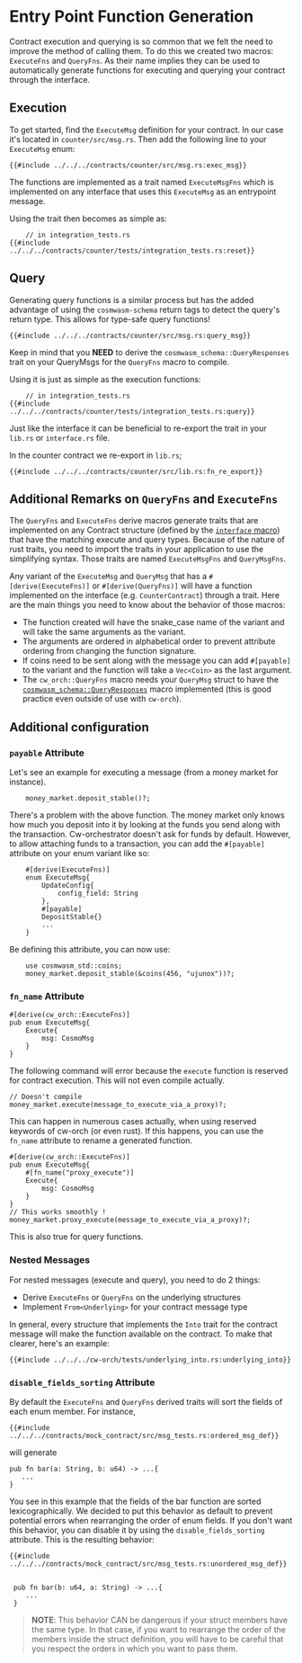 
# Entry Point Function Generation

Contract execution and querying is so common that we felt the need to improve the method of calling them. To do this we created two macros: `ExecuteFns` and `QueryFns`. As their name implies they can be used to automatically generate functions for executing and querying your contract through the interface.

## Execution

To get started, find the `ExecuteMsg` definition for your contract. In our case it's located in `counter/src/msg.rs`. Then add the following line to your `ExecuteMsg` enum:

```rust,ignore
{{#include ../../../contracts/counter/src/msg.rs:exec_msg}}
```

The functions are implemented as a trait named `ExecuteMsgFns` which is implemented on any interface that uses this `ExecuteMsg` as an entrypoint message.

Using the trait then becomes as simple as:

```rust,ignore
    // in integration_tests.rs
{{#include ../../../contracts/counter/tests/integration_tests.rs:reset}}
```

## Query

Generating query functions is a similar process but has the added advantage of using the `cosmwasm-schema` return tags to detect the query's return type. This allows for type-safe query functions!

```rust,ignore
{{#include ../../../contracts/counter/src/msg.rs:query_msg}}
```

Keep in mind that you **NEED** to derive the `cosmwasm_schema::QueryResponses` trait on your QueryMsgs for the `QueryFns` macro to compile.

Using it is just as simple as the execution functions:

```rust,ignore
    // in integration_tests.rs
{{#include ../../../contracts/counter/tests/integration_tests.rs:query}}
```

Just like the interface it can be beneficial to re-export the trait in your `lib.rs` or `interface.rs` file.

In the counter contract we re-export in `lib.rs`;

```rust,ignore
{{#include ../../../contracts/counter/src/lib.rs:fn_re_export}}
```

## Additional Remarks on `QueryFns` and `ExecuteFns`

The `QueryFns` and `ExecuteFns` derive macros generate traits that are implemented on any Contract structure (defined by the [`interface` macro](./interfaces.md#creating-an-interface)) that have the matching execute and query types. Because of the nature of rust traits, you need to import the traits in your application to use the simplifying syntax. Those traits are named `ExecuteMsgFns` and `QueryMsgFns`.

Any variant of the `ExecuteMsg` and `QueryMsg` that has a `#[derive(ExecuteFns)]` or `#[derive(QueryFns)]` will have a function implemented on the interface (e.g. `CounterContract`) through a trait. Here are the main things you need to know about the behavior of those macros:

- The function created will have the snake_case name of the variant and will take the same arguments as the variant.
- The arguments are ordered in alphabetical order to prevent attribute ordering from changing the function signature.
- If coins need to be sent along with the message you can add `#[payable]` to the variant and the function will take a `Vec<Coin>` as the last argument.
- The `cw_orch::QueryFns` macro needs your `QueryMsg` struct to have the <a href="https://docs.rs/cosmwasm-schema/1.4.1/cosmwasm_schema/trait.QueryResponses.html" target="_blank">`cosmwasm_schema::QueryResponses`</a> macro implemented (this is good practice even outside of use with `cw-orch`).

## Additional configuration

### `payable` Attribute

Let's see an example for executing a message (from a money market for instance).

```rust,ignore
    money_market.deposit_stable()?;
```

There's a problem with the above function. The money market only knows how much you deposit into it by looking at the funds you send along with the transaction. Cw-orchestrator doesn't ask for funds by default. However, to allow attaching funds to a transaction, you can add the `#[payable]` attribute on your enum variant like so:

```rust,ignore
    #[derive(ExecuteFns)]
    enum ExecuteMsg{
        UpdateConfig{
            config_field: String
        },
        #[payable]
        DepositStable{}
        ...
    }
```

Be defining this attribute, you can now use:

```rust,ignore
    use cosmwasm_std::coins;
    money_market.deposit_stable(&coins(456, "ujunox"))?;
```

### `fn_name` Attribute

```rust,ignore
#[derive(cw_orch::ExecuteFns)] 
pub enum ExecuteMsg{
    Execute{
        msg: CosmoMsg
    }
}
```

The following command will error because the `execute` function is reserved for contract execution. This will not even compile actually.

```rust,ignore
// Doesn't compile
money_market.execute(message_to_execute_via_a_proxy)?;
```

This can happen in numerous cases actually, when using reserved keywords of cw-orch (or even rust). If this happens, you can use the `fn_name` attribute to rename a generated function.

```rust,ignore
#[derive(cw_orch::ExecuteFns)] 
pub enum ExecuteMsg{
    #[fn_name("proxy_execute")]
    Execute{
        msg: CosmoMsg
    }
}
// This works smoothly !
money_market.proxy_execute(message_to_execute_via_a_proxy)?;
```

This is also true for query functions.

### Nested Messages

For nested messages (execute and query), you need to do 2 things:

- Derive `ExecuteFns` or `QueryFns` on the underlying structures
- Implement `From<Underlying>` for your contract message type

In general, every structure that implements the `Into` trait for the contract message will make the function available on the contract. To make that clearer, here's an example:

```rust,ignore
{{#include ../../../cw-orch/tests/underlying_into.rs:underlying_into}}
```

### `disable_fields_sorting` Attribute

By default the `ExecuteFns` and `QueryFns` derived traits will sort the fields of each enum member. For instance,

```rust,ignore
{{#include ../../../contracts/mock_contract/src/msg_tests.rs:ordered_msg_def}}
```

 will generate

 ```rust,ignore
 pub fn bar(a: String, b: u64) -> ...{
    ...
 } 
 ```

You see in this example that the fields of the bar function are sorted lexicographically. We decided to put this behavior as default to prevent potential errors when rearranging the order of enum fields. If you don't want this behavior, you can disable it by using the `disable_fields_sorting` attribute. This is the resulting behavior:

```rust,ignore
{{#include ../../../contracts/mock_contract/src/msg_tests.rs:unordered_msg_def}}

 
 pub fn bar(b: u64, a: String) -> ...{
    ...
 } 
 ```

 > **NOTE**: This behavior CAN be dangerous if your struct members have the same type. In that case, if you want to rearrange the order of the members inside the struct definition, you will have to be careful that you respect the orders in which you want to pass them.
